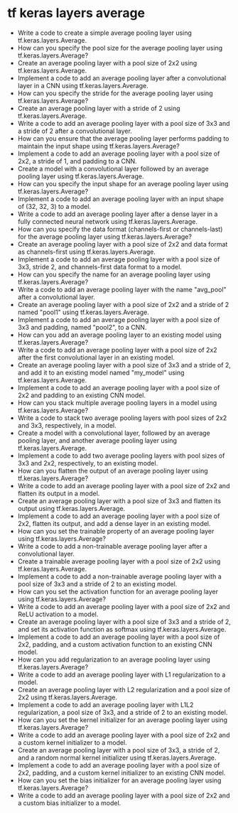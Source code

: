 # tf keras layers average

- Write a code to create a simple average pooling layer using tf.keras.layers.Average.
- How can you specify the pool size for the average pooling layer using tf.keras.layers.Average?
- Create an average pooling layer with a pool size of 2x2 using tf.keras.layers.Average.
- Implement a code to add an average pooling layer after a convolutional layer in a CNN using tf.keras.layers.Average.
- How can you specify the stride for the average pooling layer using tf.keras.layers.Average?
- Create an average pooling layer with a stride of 2 using tf.keras.layers.Average.
- Write a code to add an average pooling layer with a pool size of 3x3 and a stride of 2 after a convolutional layer.
- How can you ensure that the average pooling layer performs padding to maintain the input shape using tf.keras.layers.Average?
- Implement a code to add an average pooling layer with a pool size of 2x2, a stride of 1, and padding to a CNN.
- Create a model with a convolutional layer followed by an average pooling layer using tf.keras.layers.Average.
- How can you specify the input shape for an average pooling layer using tf.keras.layers.Average?
- Implement a code to add an average pooling layer with an input shape of (32, 32, 3) to a model.
- Write a code to add an average pooling layer after a dense layer in a fully connected neural network using tf.keras.layers.Average.
- How can you specify the data format (channels-first or channels-last) for the average pooling layer using tf.keras.layers.Average?
- Create an average pooling layer with a pool size of 2x2 and data format as channels-first using tf.keras.layers.Average.
- Implement a code to add an average pooling layer with a pool size of 3x3, stride 2, and channels-first data format to a model.
- How can you specify the name for an average pooling layer using tf.keras.layers.Average?
- Write a code to add an average pooling layer with the name "avg_pool" after a convolutional layer.
- Create an average pooling layer with a pool size of 2x2 and a stride of 2 named "pool1" using tf.keras.layers.Average.
- Implement a code to add an average pooling layer with a pool size of 3x3 and padding, named "pool2", to a CNN.
- How can you add an average pooling layer to an existing model using tf.keras.layers.Average?
- Write a code to add an average pooling layer with a pool size of 2x2 after the first convolutional layer in an existing model.
- Create an average pooling layer with a pool size of 3x3 and a stride of 2, and add it to an existing model named "my_model" using tf.keras.layers.Average.
- Implement a code to add an average pooling layer with a pool size of 2x2 and padding to an existing CNN model.
- How can you stack multiple average pooling layers in a model using tf.keras.layers.Average?
- Write a code to stack two average pooling layers with pool sizes of 2x2 and 3x3, respectively, in a model.
- Create a model with a convolutional layer, followed by an average pooling layer, and another average pooling layer using tf.keras.layers.Average.
- Implement a code to add two average pooling layers with pool sizes of 3x3 and 2x2, respectively, to an existing model.
- How can you flatten the output of an average pooling layer using tf.keras.layers.Average?
- Write a code to add an average pooling layer with a pool size of 2x2 and flatten its output in a model.
- Create an average pooling layer with a pool size of 3x3 and flatten its output using tf.keras.layers.Average.
- Implement a code to add an average pooling layer with a pool size of 2x2, flatten its output, and add a dense layer in an existing model.
- How can you set the trainable property of an average pooling layer using tf.keras.layers.Average?
- Write a code to add a non-trainable average pooling layer after a convolutional layer.
- Create a trainable average pooling layer with a pool size of 2x2 using tf.keras.layers.Average.
- Implement a code to add a non-trainable average pooling layer with a pool size of 3x3 and a stride of 2 to an existing model.
- How can you set the activation function for an average pooling layer using tf.keras.layers.Average?
- Write a code to add an average pooling layer with a pool size of 2x2 and ReLU activation to a model.
- Create an average pooling layer with a pool size of 3x3 and a stride of 2, and set its activation function as softmax using tf.keras.layers.Average.
- Implement a code to add an average pooling layer with a pool size of 2x2, padding, and a custom activation function to an existing CNN model.
- How can you add regularization to an average pooling layer using tf.keras.layers.Average?
- Write a code to add an average pooling layer with L1 regularization to a model.
- Create an average pooling layer with L2 regularization and a pool size of 2x2 using tf.keras.layers.Average.
- Implement a code to add an average pooling layer with L1L2 regularization, a pool size of 3x3, and a stride of 2 to an existing model.
- How can you set the kernel initializer for an average pooling layer using tf.keras.layers.Average?
- Write a code to add an average pooling layer with a pool size of 2x2 and a custom kernel initializer to a model.
- Create an average pooling layer with a pool size of 3x3, a stride of 2, and a random normal kernel initializer using tf.keras.layers.Average.
- Implement a code to add an average pooling layer with a pool size of 2x2, padding, and a custom kernel initializer to an existing CNN model.
- How can you set the bias initializer for an average pooling layer using tf.keras.layers.Average?
- Write a code to add an average pooling layer with a pool size of 2x2 and a custom bias initializer to a model.